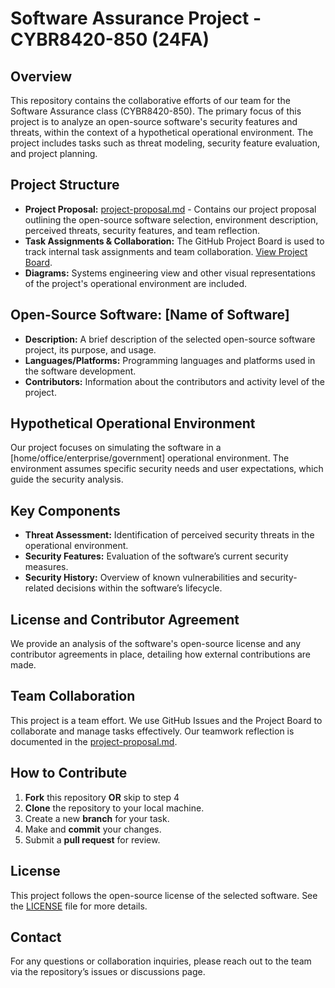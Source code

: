 # Software Assurance Project - CYBR8420-850 (24FA)

## Overview
This repository contains the collaborative efforts of our team for the Software Assurance class (CYBR8420-850). The primary focus of this project is to analyze an open-source software's security features and threats, within the context of a hypothetical operational environment. The project includes tasks such as threat modeling, security feature evaluation, and project planning.

## Project Structure
- **Project Proposal:** [project-proposal.md](./project-proposal.md) - Contains our project proposal outlining the open-source software selection, environment description, perceived threats, security features, and team reflection.
- **Task Assignments & Collaboration:** The GitHub Project Board is used to track internal task assignments and team collaboration. [View Project Board](https://github.com/users/mhenke/projects/3).
- **Diagrams:** Systems engineering view and other visual representations of the project's operational environment are included.

## Open-Source Software: [Name of Software]
- **Description:** A brief description of the selected open-source software project, its purpose, and usage.
- **Languages/Platforms:** Programming languages and platforms used in the software development.
- **Contributors:** Information about the contributors and activity level of the project.

## Hypothetical Operational Environment
Our project focuses on simulating the software in a [home/office/enterprise/government] operational environment. The environment assumes specific security needs and user expectations, which guide the security analysis.

## Key Components
- **Threat Assessment:** Identification of perceived security threats in the operational environment.
- **Security Features:** Evaluation of the software’s current security measures.
- **Security History:** Overview of known vulnerabilities and security-related decisions within the software’s lifecycle.

## License and Contributor Agreement
We provide an analysis of the software's open-source license and any contributor agreements in place, detailing how external contributions are made.

## Team Collaboration
This project is a team effort. We use GitHub Issues and the Project Board to collaborate and manage tasks effectively. Our teamwork reflection is documented in the [project-proposal.md](./project-proposal.md).

## How to Contribute
1. **Fork** this repository **OR** skip to step 4
3. **Clone** the repository to your local machine.
4. Create a new **branch** for your task.
5. Make and **commit** your changes.
6. Submit a **pull request** for review.

## License
This project follows the open-source license of the selected software. See the [LICENSE](./LICENSE) file for more details.

## Contact
For any questions or collaboration inquiries, please reach out to the team via the repository’s issues or discussions page.
